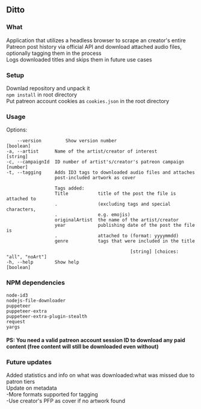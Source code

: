 ## Ditto
### What
Application that utilizes a headless browser to scrape an creator's entire Patreon post history via
official API and download attached audio files, optionally tagging them in the process<br>
Logs downloaded titles and skips them in future use cases

### Setup
Downlad repository and unpack it<br>
`npm install` in root directory<br>
Put patreon account cookies as `cookies.json` in the root directory<br>

### Usage
Options:
  
        --version         Show version number                              [boolean]
    -a, --artist      Name of the artist/creator of interest               [string]
    -c, --campaignId  ID number of artist's/creator's patreon campaign     [number]                
    -t, --tagging     Adds ID3 tags to downloaded audio files and attaches
                      post-included artwork as cover
                    
                      Tags added:
                      Title           title of the post the file is attached to
                      .               (excluding tags and special characters,
                      .               e.g. emojis)
                      originalArtist  the name of the artist/creator
                      year            publishing date of the post the file is
                      .               attached to (format: yyyymmdd)
                      genre           tags that were included in the title

                                                  [string] [choices: "all", "noArt"]
    -h, --help        Show help                                            [boolean]

### NPM dependencies
`node-id3`<br>
`nodejs-file-downloader`<br>
`puppeteer`<br>
`puppeteer-extra`<br>
`puppeteer-extra-plugin-stealth`<br>
`request`<br>
`yargs`

#### PS: You need a valid patreon account session ID to download any paid content (free content will still be downloaded even without)

### Future updates
Added statistics and info on what was downloaded:what was missed due to patron tiers<br>
Update on metadata<br>
-More formats supported for tagging<br>
-Use creator's PFP as cover if no artwork found<br>
